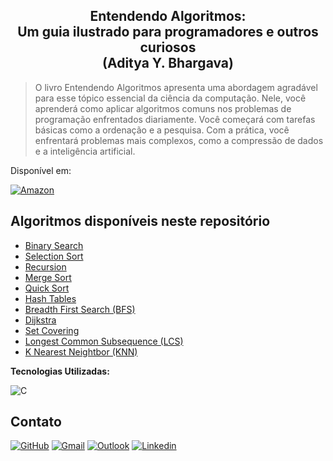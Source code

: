 <h2 align="center">Entendendo Algoritmos: <br> Um guia ilustrado para programadores e outros curiosos <br> (Aditya Y. Bhargava)</h2>

> O livro Entendendo Algoritmos apresenta uma abordagem agradável para esse tópico essencial da ciência da computação. Nele, você aprenderá como aplicar
> algoritmos comuns nos problemas de programação enfrentados diariamente. Você começará com tarefas básicas como a ordenação e a pesquisa. Com a prática,
> você enfrentará problemas mais complexos, como a compressão de dados e a inteligência artificial.

Disponível em: 

[![Amazon](https://img.shields.io/badge/amazon-52b5f7?style=for-the-badge&logo=amazon&logoColor=white)](https://www.amazon.com.br/dp/8575225634)

## Algoritmos disponíveis neste repositório

- [Binary Search](https://github.com/Edssaac/grokking-algorithms/tree/main/01)
- [Selection Sort](https://github.com/Edssaac/grokking-algorithms/tree/main/02)
- [Recursion](https://github.com/Edssaac/grokking-algorithms/tree/main/03)
- [Merge Sort](https://github.com/Edssaac/grokking-algorithms/tree/main/04)
- [Quick Sort](https://github.com/Edssaac/grokking-algorithms/tree/main/04)
- [Hash Tables](https://github.com/Edssaac/grokking-algorithms/tree/main/05)
- [Breadth First Search (BFS)](https://github.com/Edssaac/grokking-algorithms/tree/main/06)
- [Dijkstra](https://github.com/Edssaac/grokking-algorithms/tree/main/07)
- [Set Covering](https://github.com/Edssaac/grokking-algorithms/tree/main/08)
- [Longest Common Subsequence (LCS)](https://github.com/Edssaac/grokking-algorithms/tree/main/09)
- [K Nearest Neightbor (KNN)](https://github.com/Edssaac/grokking-algorithms/tree/main/10)

**Tecnologias Utilizadas:**

![C](https://img.shields.io/badge/C-00599C?style=for-the-badge)

## Contato

[![GitHub](https://img.shields.io/badge/GitHub-100000?style=for-the-badge&logo=github&logoColor=white)](https://github.com/edssaac)
[![Gmail](https://img.shields.io/badge/Gmail-D14836?style=for-the-badge&logo=gmail&logoColor=white)](mailto:edssaac@gmail.com)
[![Outlook](https://img.shields.io/badge/Outlook-0078D4?style=for-the-badge&logo=microsoft-outlook&logoColor=white)](mailto:edssaac@outlook.com)
[![Linkedin](https://img.shields.io/badge/LinkedIn-black.svg?style=for-the-badge&logo=linkedin&color=informational)](https://www.linkedin.com/in/edssaac)
